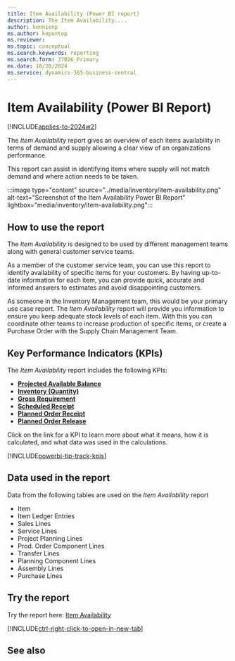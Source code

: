 ```yaml
---
title: Item Availability (Power BI report)
description: The Item Availability....
author: kennienp
ms.author: kepontop
ms.reviewer: 
ms.topic: conceptual
ms.search.keywords: reporting
ms.search.form: 37026_Primary
ms.date: 10/28/2024
ms.service: dynamics-365-business-central
---
```


# Item Availability (Power BI Report)
[!INCLUDE[applies-to-2024w2](includes/applies-to-2024w2.md)]


The *Item Availability* report gives an overview of each items availability in terms of demand and supply allowing a clear view of an organizations performance. 

This report can assist in identifying items where supply will not match demand and where action needs to be taken.

:::image type="content" source="../media/inventory/item-availability.png" alt-text="Screenshot of the Item Availability Power BI Report" lightbox="media/inventory/item-availability.png":::

## How to use the report

The *Item Availability* is designed to be used by different management teams along with general customer service teams.

As a member of the customer service team, you can use this report to identify availability of specific items for your customers. By having up-to-date information for each item, you can provide quick, accurate and informed answers to estimates and avoid disappointing customers.

As someone in the Inventory Management team, this would be your primary use case report. The *Item Availability* report will provide you information to ensure you keep adequate stock levels of each item. With this you can coordinate other teams to increase production of specific items, or create a Purchase Order with the Supply Chain Management Team.

## Key Performance Indicators (KPIs)

The *Item Availability* report includes the following KPIs:

- [**Projected Available Balance**](####)
- [**Inventory (Quantity)**](####)
- [**Gross Requirement**](####)
- [**Scheduled Receipt**](####)
- [**Planned Order Receipt**](####)
- [**Planned Order Release**](####)

Click on the link for a KPI to learn more about what it means, how it is calculated, and what data was used in the calculations. 

[!INCLUDE[powerbi-tip-track-kpis](../includes/powerbi-tip-track-kpis.md)]

## Data used in the report

Data from the following tables are used on the *Item Availability* report
- Item
- Item Ledger Entries
- Sales Lines
- Service Lines
- Project Planning Lines
- Prod. Order Component Lines
- Transfer Lines
- Planning Component Lines
- Assembly Lines
- Purchase Lines

## Try the report

Try the report here: [Item Availability](https://businesscentral.dynamics.com?page=37026)

[!INCLUDE[ctrl-right-click-to-open-in-new-tab](../includes/ctrl-right-click-to-open-in-new-tab.md)]

## See also
